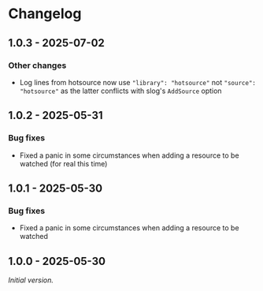 # Changelog

## 1.0.3 - 2025-07-02

### Other changes

- Log lines from hotsource now use `"library": "hotsource"` not
  `"source": "hotsource"` as the latter conflicts with slog's `AddSource` option

## 1.0.2 - 2025-05-31

### Bug fixes

- Fixed a panic in some circumstances when adding a resource to be watched
  (for real this time)

## 1.0.1 - 2025-05-30

### Bug fixes

- Fixed a panic in some circumstances when adding a resource to be watched

## 1.0.0 - 2025-05-30

_Initial version._
